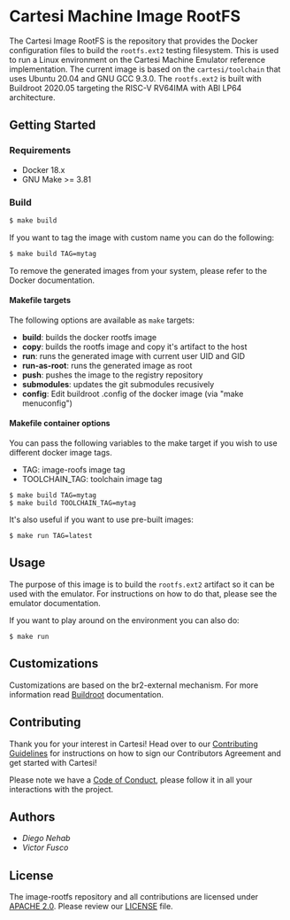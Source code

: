 # Cartesi Machine Image RootFS

The Cartesi Image RootFS is the repository that provides the Docker configuration files to build the `rootfs.ext2` testing filesystem. This is used to run a Linux environment on the Cartesi Machine Emulator reference implementation. The current image is based on the `cartesi/toolchain` that uses Ubuntu 20.04 and GNU GCC 9.3.0. The `rootfs.ext2` is built with Buildroot 2020.05 targeting the RISC-V RV64IMA with ABI LP64 architecture.

## Getting Started

### Requirements

- Docker 18.x
- GNU Make >= 3.81

### Build

```bash
$ make build
```

If you want to tag the image with custom name you can do the following:

```bash
$ make build TAG=mytag
```

To remove the generated images from your system, please refer to the Docker documentation.

#### Makefile targets

The following options are available as `make` targets:

- **build**: builds the docker rootfs image
- **copy**: builds the rootfs image and copy it's artifact to the host
- **run**: runs the generated image with current user UID and GID
- **run-as-root**: runs the generated image as root
- **push**: pushes the image to the registry repository
- **submodules**: updates the git submodules recusively
- **config**: Edit buildroot .config of the docker image (via "make menuconfig")

#### Makefile container options

You can pass the following variables to the make target if you wish to use different docker image tags.

- TAG: image-roofs image tag
- TOOLCHAIN\_TAG: toolchain image tag

```
$ make build TAG=mytag
$ make build TOOLCHAIN_TAG=mytag
```

It's also useful if you want to use pre-built images:

```
$ make run TAG=latest
```

## Usage

The purpose of this image is to build the `rootfs.ext2` artifact so it can be used with the emulator. For instructions on how to do that, please see the emulator documentation.

If you want to play around on the environment you can also do:

```
$ make run
```

## Customizations

Customizations are based on the br2-external mechanism. For more information read [Buildroot](https://buildroot.org/downloads/manual/manual.html#outside-br-custom) documentation.

## Contributing

Thank you for your interest in Cartesi! Head over to our [Contributing Guidelines](CONTRIBUTING.md) for instructions on how to sign our Contributors Agreement and get started with
Cartesi!

Please note we have a [Code of Conduct](CODE_OF_CONDUCT.md), please follow it in all your interactions with the project.

## Authors

* *Diego Nehab*
* *Victor Fusco*

## License

The image-rootfs repository and all contributions are licensed under
[APACHE 2.0](https://www.apache.org/licenses/LICENSE-2.0). Please review our [LICENSE](LICENSE) file.
